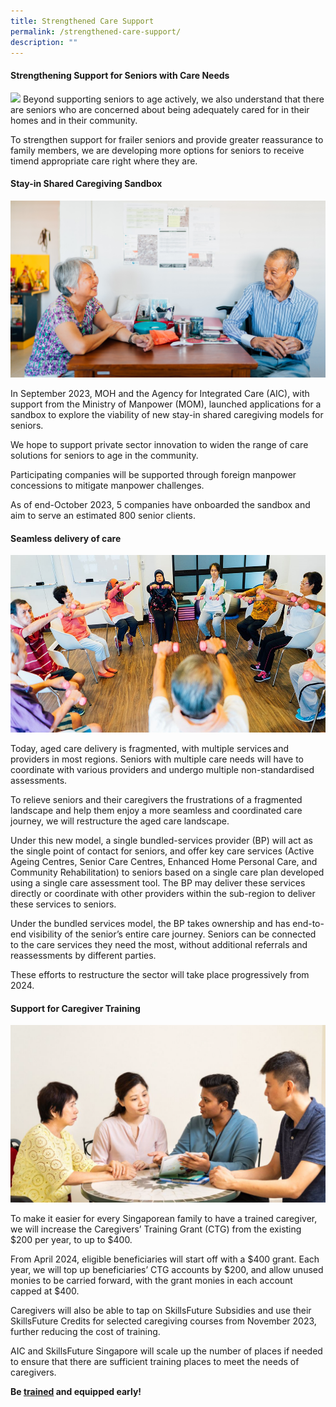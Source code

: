 ```yaml
---
title: Strengthened Care Support
permalink: /strengthened-care-support/
description: ""
---
```

#### Strengthening Support for Seniors with Care Needs


![](/images/photo%20for%20strengthen%20care%20support%20(2).jpg)
Beyond supporting seniors to age actively, we also understand that there are seniors who are concerned about being adequately cared for in their homes and in their community. 

 To strengthen support for frailer seniors and provide greater reassurance to family members, we are developing more options for seniors to receive timend appropriate care right where they are. 

#### Stay-in Shared Caregiving Sandbox 

 
![](/images/photo%20for%20sandbox%20(2).jpg)
 

In September 2023, MOH and the Agency for Integrated Care (AIC), with support from the Ministry of Manpower (MOM), launched applications for a sandbox to explore the viability of new stay-in shared caregiving models for seniors.  

We hope to support private sector innovation to widen the range of care solutions for seniors to age in the community. 

Participating companies will be supported through foreign manpower concessions to mitigate manpower challenges.  

 
As of end-October 2023, 5 companies have onboarded the sandbox and aim to serve an estimated 800 senior clients. 

####  Seamless delivery of care  


![](/images/photo%20for%20delivery%20of%20care%201%20(2).jpeg)

Today, aged care delivery is fragmented, with multiple services and providers in most regions. Seniors with multiple care needs will have to coordinate with various providers and undergo multiple non-standardised assessments.   

To relieve seniors and their caregivers the frustrations of a fragmented landscape and help them enjoy a more seamless and coordinated care journey, we will restructure the aged care landscape. 


Under this new model, a single bundled-services provider (BP) will act as the single point of contact for seniors, and offer key care services (Active Ageing Centres, Senior Care Centres, Enhanced Home Personal Care, and Community Rehabilitation) to seniors based on a single care plan developed using a single care assessment tool. The BP may deliver these services directly or coordinate with other providers within the sub-region to deliver these services to seniors. 



Under the bundled services model, the BP takes ownership and has end-to-end visibility of the senior’s entire care journey. Seniors can be connected to the care services they need the most, without additional referrals and reassessments by different parties. 

These efforts to restructure the sector will take place progressively from 2024.  

#### Support for Caregiver Training 

![](/images/photo%20for%20delivery%20of%20care%202%20(2).png)

To make it easier for every Singaporean family to have a trained caregiver, we will increase the Caregivers’ Training Grant (CTG) from the existing $200 per year, to up to $400.  

From April 2024, eligible beneficiaries will start off with a $400 grant. Each year, we will top up beneficiaries’ CTG accounts by $200, and allow unused monies to be carried forward, with the grant monies in each account capped at $400.  

Caregivers will also be able to tap on SkillsFuture Subsidies and use their SkillsFuture Credits for selected caregiving courses from November 2023, further reducing the cost of training. 


AIC and SkillsFuture Singapore will scale up the number of places if needed to ensure that there are sufficient training places to meet the needs of caregivers. 


**Be [trained](https://www.aic.sg/caregiving/caregiver-training-course) and equipped early!**